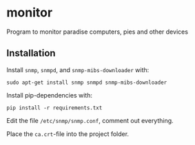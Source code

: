 # monitor
Program to monitor paradise computers, pies and other devices

## Installation
Install `snmp`, `snmpd`, and `snmp-mibs-downloader`  with:
``` 
sudo apt-get install snmp snmpd snmp-mibs-downloader
```

Install pip-dependencies with:
```
pip install -r requirements.txt
```

Edit the file `/etc/snmp/snmp.conf`, comment out everything.

Place the `ca.crt`-file into the project folder.
